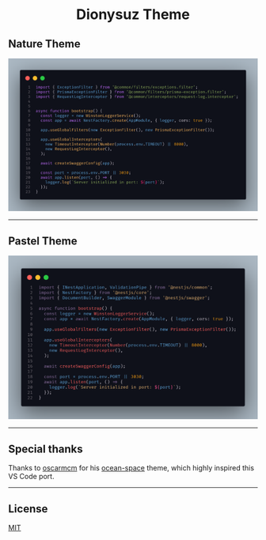 <h1 align="center">
Dionysuz Theme
</h1>

## Nature Theme


![dionysuz-screenshot](images/example.png)
<hr>

## Pastel Theme


![dionysuz-pastel](images/example-pastel.png)


<hr>

## Special thanks

Thanks to [oscarmcm](https://github.com/oscarmcm) for his [ocean-space](https://github.com/oscarmcm/ocean-space) theme, which highly inspired this VS Code port.


<hr>

## License

[MIT](LICENSE)
